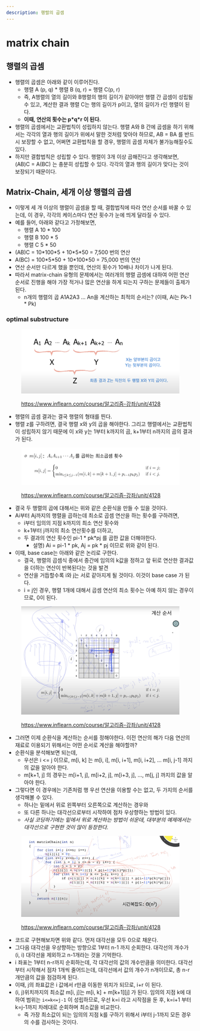 ```yaml
---
description: 행렬의 곱셈
---
```


# matrix chain

## 행렬의 곱셈

* 행렬의 곱셈은 아래와 같이 이루어진다.&#x20;
  * 행렬 A (p, q) \* 행렬 B (q, r) = 행렬 C(p, r)&#x20;
  * 즉, A행렬의 열의 길이와 B행렬의 행의 길이가 같아야만 행렬 간 곱셈이 성립될 수 있고, 계산한 결과 행렬 C는 행의 길이가 p이고, 열의 길이가 r인 행렬이 된다.&#x20;
  * **이때, 연산의 횟수는 p\*q\*r 이 된다.**&#x20;
* 행렬의 곱셈에서는 교환법칙이 성립하지 않는다. 행렬 A와 B 간에 곱셈을 하기 위해서는 각각의 열과 행의 길이가 위에서 말한 것처럼 맞아야 하므로, AB = BA 를 반드시 보장할 수 없고, 어쩌면 교환법칙을 할 경우, 행렬의 곱셈 자체가 불가능해질수도 있다.&#x20;
* 하지만 결합법칙은 성립할 수 있다. 행렬이 3개 이상 곱해진다고 생각해보면, (AB)C = A(BC) 는 충분히 성립할 수 있다. 각각의 열과 행의 길이가 맞다는 것이 보장되기 때문이다.&#x20;

## Matrix-Chain, 세개 이상 행렬의 곱셈

* 이렇게 세 개 이상의 행렬이 곱셈을 할 때, 결합법칙에 따라 연산 순서를 바꿀 수 있는데, 이 경우, 각각의 케이스마다 연산 횟수가 눈에 띄게 달라질 수 있다.&#x20;
* 예를 들어, 아래와 같다고 가정해보면,&#x20;
  * 행렬 A 10 \* 100
  * 행렬 B 100 \* 5
  * 행렬 C 5 \* 50&#x20;
* (AB)C = 10\*100\*5 + 10\*5\*50 = 7,500 번의 연산&#x20;
* A(BC) = 100\*5\*50 + 10\*100\*50 = 75,000 번의 연산&#x20;
* 연산 순서만 다르게 했을 뿐인데, 연산의 횟수가 10배나 차이가 나게 된다.&#x20;
* 따라서 matrix-chain 유형의 문제에서는 여러개의 행렬 곱셈에 대하여 어떤 연산 순서로 진행을 해야 가장 적거나 많은 연산을 하게 되는지 구하는 문제들이 출제가 된다.&#x20;
  * n개의 행렬의 곱 A1A2A3 ... An을 계산하는 최적의 순서는? (이때, Ai는 Pk-1 \* Pk)&#x20;



### optimal substructure

<figure><img src="../../../.gitbook/assets/image (11) (2).png" alt=""><figcaption><p><a href="https://www.inflearn.com/course/%EC%95%8C%EA%B3%A0%EB%A6%AC%EC%A6%98-%EA%B0%95%EC%A2%8C/unit/4128">https://www.inflearn.com/course/알고리즘-강좌/unit/4128</a></p></figcaption></figure>

* 행렬의 곱셈 결과는 결국 행렬의 형태를 띈다.&#x20;
* 행렬 z를 구하려면, 결국 행렬 x와 y의 곱을 해야한다. 그리고 행렬에서는 교환법칙이 성립하지 않기 때문에 이 x와 y는 1부터 k까지의 곱, k+1부터 n까지의 곱의 결과가 된다.&#x20;

<figure><img src="../../../.gitbook/assets/image (43) (1) (1).png" alt=""><figcaption><p><a href="https://www.inflearn.com/course/%EC%95%8C%EA%B3%A0%EB%A6%AC%EC%A6%98-%EA%B0%95%EC%A2%8C/unit/4128">https://www.inflearn.com/course/알고리즘-강좌/unit/4128</a></p></figcaption></figure>

* 결국 두 행렬의 곱에 대해서는 위와 같은 순환식을 만들 수 있을 것이다.&#x20;
* Ai부터 Aj까지의 행렬을 곱하는데 최소로 곱셈 연산을 하는 횟수를 구하려면,&#x20;
  * i부터 임의의 지점 k까지의 최소 연산 횟수와
  * k+1부터 j까지의 최소 연산횟수를 더하고,&#x20;
  * 두 결과의 연산 횟수인 pi-1 \* pk\*pj 를 곱한 값을 더해야한다.&#x20;
    * 설명) Ai = pi-1 \* pk, Aj = pk \* pj 이므로 위와 같이 된다.&#x20;
* 이때, base case는 아래와 같은 논리로 구한다.&#x20;
  * 결국, 행렬의 곱셈식 중에서 중간에 임의의 k값을 정하고 앞 뒤로 연산한 결과값을 더하는 연산이 반복된다는 것을 발견
  * 연산을 거듭할수록 i와 j는 서로 같아지게 될 것이다. 이것이 base case 가 된다.&#x20;
  * i = j인 경우, 행렬 1개에 대해서 곱셈 연산의 최소 횟수는 아예 하지 않는 경우이므로, 0이 된다.&#x20;

&#x20;

<figure><img src="../../../.gitbook/assets/image (42) (1).png" alt=""><figcaption><p><a href="https://www.inflearn.com/course/%EC%95%8C%EA%B3%A0%EB%A6%AC%EC%A6%98-%EA%B0%95%EC%A2%8C/unit/4128">https://www.inflearn.com/course/알고리즘-강좌/unit/4128</a></p></figcaption></figure>

* 그러면 이제 순환식을 계산하는 순서를 정해야한다. 이전 연산의 해가 다음 연산의 재료로 이용되기 위해서는 어떤 순서로 계산을 해야할까?&#x20;
* 순환식을 분석해보면 되는데,&#x20;
  * 우선은 i <= j 이므로, m\[i, k] 는 m\[i, i], m\[i, i+1], m\[i, i+2], ... m\[i, j-1] 까지의 값을 알아야 한다.&#x20;
  * m\[k+1, j] 의 경우는 m\[i+1, j], m\[i+2, j], m\[i+3, j], ..., m\[j, j] 까지의 값을 알아야 한다.&#x20;
* 그렇다면 이 경우에는 기존처럼 행 우선 연산을 이용할 수는 없고, 두 가지의 순서를 생각해볼 수 있다.&#x20;
  * 하나는 밑에서 위로 왼쪽부터 오른쪽으로 계산하는 경우와&#x20;
  * 또 다른 하나는 대각선으로부터 시작하여 점차 우상향하는 방법이 있다.&#x20;
  * _사실 코딩하기에는 밑에서 위로 계산하는 방법이 쉬운데, 대부분의 예제에서는 대각선으로 구현한 것이 많이 등장한다._&#x20;

<figure><img src="../../../.gitbook/assets/image (7) (3).png" alt=""><figcaption><p><a href="https://www.inflearn.com/course/%EC%95%8C%EA%B3%A0%EB%A6%AC%EC%A6%98-%EA%B0%95%EC%A2%8C/unit/4128">https://www.inflearn.com/course/알고리즘-강좌/unit/4128</a></p></figcaption></figure>

* 코드로 구현해보자면 위와 같다. 먼저 대각선을 모두 0으로 채운다.&#x20;
* 그다음 대각선을 우상향하는 방향으로 1부터 n-1 까지 순회한다. 대각선의 개수가 (i, i) 대각선을 제외하고 n-1개라는 것을 기억한다.&#x20;
* i 좌표는 1부터 n-r까지 순회하는데, 각 대각선의 값의 개수만큼을 의미한다. 대각선부터 시작해서 점차 1개씩 줄어드는데, 대각선에서 값의 개수가 n개이므로, 총 n-r개만큼의 값을 점검하게 된다.&#x20;
* 이때, j의 좌표값은 i 값에서 r만큼 이동한 위치가 되므로, i+r 이 된다.&#x20;
* (i, j)위치까지의 최소값 m\[i, j]는 m\[i, k] + m\[k+1]\[j] 가 된다. 임의의 지점 k에 대하여 범위는 `i<=k<=j-1` 이 성립하므로, 우선 k=i 라고 시작점을 둔 후, k=i+1 부터 k=j-1까지 차례대로 순회하며 최소값을 비교한다.&#x20;
  * 즉 가장 최소값이 되는 임의의 지점 k를 구하기 위해서 i부터 j-1까지 모든 경우의 수를 검사하는 것이다.&#x20;



